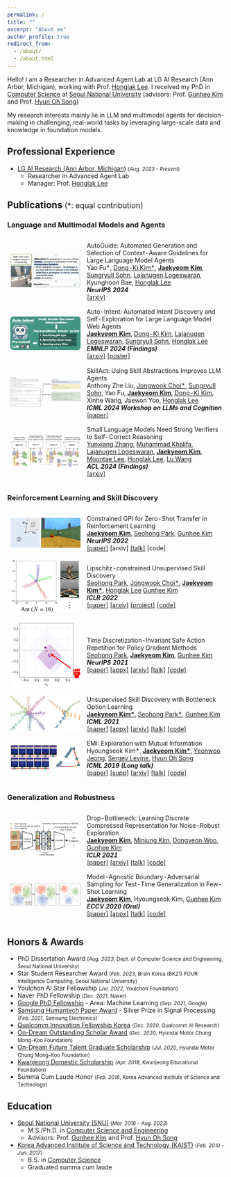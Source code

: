 ```yaml
---
permalink: /
title: ""
excerpt: "About me"
author_profile: true
redirect_from: 
  - /about/
  - /about.html
---
```


Hello! I am a Researcher in Advanced Agent Lab at LG AI Research (Ann Arbor, Michigan), working with Prof. [Honglak Lee](https://scholar.google.com/citations?user=fmSHtE8AAAAJ&hl=en).
I received my PhD in [Computer Science](https://cse.snu.ac.kr/en) at [Seoul National University](http://en.snu.ac.kr/) (advisors: Prof. [Gunhee Kim](https://vision.snu.ac.kr/gunhee/) and Prof. [Hyun Oh Song](http://mllab.snu.ac.kr/hyunoh/))

My research interests mainly lie in LLM and multimodal agents for decision-making in challenging, real-world tasks by leveraging large-scale data and knowledge in foundation models.

## Professional Experience

* [LG AI Research (Ann Arbor, Michigan)](https://lgresearch.ai/) <small>(*Aug. 2023 - Present*)</small>
  * Researcher in Advanced Agent Lab
  * Manager: Prof. [Honglak Lee](https://scholar.google.com/citations?user=fmSHtE8AAAAJ&hl=en)

## Publications <small style="font-weight: normal;">(*: equal contribution)</small>

### Language and Multimodal Models and Agents

<table class="no-border publication-list" style="border-spacing: 0 0.8em; border-collapse: separate;">
  <tbody>
    <tr>
      <td width="35%">
        <img class="pub-thumbnail" src="/images/publications/autoguide_thumbnail.jpg" />
      </td>
      <td width="65%">
        <span class="inner-title">AutoGuide: Automated Generation and Selection of Context-Aware Guidelines for Large Language Model Agents</span>
        <br/>
        Yao Fu*,
        <a class="link-author" href="https://dkkim93.github.io/">Dong-Ki Kim*</a>,
        <a class="link-author" href="/"><strong>Jaekyeom Kim</strong></a>,
        <a class="link-author" href="https://sites.google.com/view/sungryull">Sungryull Sohn</a>,
        <a class="link-author" href="https://lajanugen.github.io/">Lajanugen Logeswaran</a>,
        Kyunghoon Bae,
        <a class="link-author" href="https://scholar.google.com/citations?user=fmSHtE8AAAAJ&hl=en">Honglak Lee</a>
        <br/>
        <i><strong>NeurIPS 2024</strong></i>
        <br/>
        <a href="https://arxiv.org/abs/2403.08978">[arxiv]</a>
        <br/>
      </td>
    </tr>
    <tr>
      <td width="35%">
        <img class="pub-thumbnail" src="/images/publications/auto-intent_thumbnail.jpg" />
      </td>
      <td width="65%">
        <span class="inner-title">Auto-Intent: Automated Intent Discovery and Self-Exploration for Large Language Model Web Agents</span>
        <br/>
        <a class="link-author" href="/"><strong>Jaekyeom Kim</strong></a>,
        <a class="link-author" href="https://dkkim93.github.io/">Dong-Ki Kim</a>,
        <a class="link-author" href="https://lajanugen.github.io/">Lajanugen Logeswaran</a>,
        <a class="link-author" href="https://sites.google.com/view/sungryull">Sungryull Sohn</a>,
        <a class="link-author" href="https://scholar.google.com/citations?user=fmSHtE8AAAAJ&hl=en">Honglak Lee</a>
        <br/>
        <i><strong>EMNLP 2024 (Findings)</strong></i>
        <br/>
        <a href="https://arxiv.org/abs/2410.22552">[arxiv]</a>
        <a href="/projects/auto-intent-poster.pdf">[poster]</a>
        <br/>
      </td>
    </tr>
    <tr>
      <td width="35%">
        <img class="pub-thumbnail" src="/images/publications/skillact_thumbnail.jpg" />
      </td>
      <td width="65%">
        <span class="inner-title">SkillAct: Using Skill Abstractions Improves LLM Agents</span>
        <br/>
        Anthony Zhe Liu,
        <a class="link-author" href="https://wook.kr/">Jongwook Choi*</a>,
        <a class="link-author" href="https://sites.google.com/view/sungryull">Sungryull Sohn</a>,
        Yao Fu,
        <a class="link-author" href="/"><strong>Jaekyeom Kim</strong></a>,
        <a class="link-author" href="https://dkkim93.github.io/">Dong-Ki Kim</a>,
        Xinhe Wang,
        Jaewon Yoo,
        <a class="link-author" href="https://scholar.google.com/citations?user=fmSHtE8AAAAJ&hl=en">Honglak Lee</a>
        <br/>
        <i><strong>ICML 2024 Workshop on LLMs and Cognition</strong></i>
        <br/>
        <a href="https://openreview.net/pdf?id=6LG3cIRrF4">[paper]</a>
        <br/>
      </td>
    </tr>
    <tr>
      <td width="35%">
        <img class="pub-thumbnail" src="/images/publications/score_thumbnail.jpg" />
      </td>
      <td width="65%">
        <span class="inner-title">Small Language Models Need Strong Verifiers to Self-Correct Reasoning</span>
        <br/>
        <a class="link-author" href="https://yunx-z.github.io/">Yunxiang Zhang</a>,
        <a class="link-author" href="https://mukhal.github.io/">Muhammad Khalifa</a>,
        <a class="link-author" href="https://lajanugen.github.io/">Lajanugen Logeswaran</a>,
        <a class="link-author" href="/"><strong>Jaekyeom Kim</strong></a>,
        <a class="link-author" href="https://moontae.people.uic.edu/">Moontae Lee</a>,
        <a class="link-author" href="https://scholar.google.com/citations?user=fmSHtE8AAAAJ&hl=en">Honglak Lee</a>,
        <a class="link-author" href="https://web.eecs.umich.edu/~wangluxy/">Lu Wang</a>
        <br/>
        <i><strong>ACL 2024 (Findings)</strong></i>
        <br/>
        <a href="https://arxiv.org/abs/2404.17140">[arxiv]</a>
        <br/>
      </td>
    </tr>
  </tbody>
</table>

### Reinforcement Learning and Skill Discovery

<table class="no-border publication-list" style="border-spacing: 0 0.8em; border-collapse: separate;">
  <tbody>
    <tr>
      <td width="35%">
        <img class="pub-thumbnail" src="/images/publications/cgpi_thumbnail.jpg" />
      </td>
      <td width="65%">
        <span class="inner-title">Constrained GPI for Zero-Shot Transfer in Reinforcement Learning</span>
        <br/>
        <a class="link-author" href="/"><strong>Jaekyeom Kim</strong></a>,
        <a class="link-author" href="https://seohong.me/">Seohong Park</a>,
        <a class="link-author" href="https://vision.snu.ac.kr/gunhee/">Gunhee Kim</a>
        <br/>
        <i><strong>NeurIPS 2022</strong></i>
        <br/>
        <a href="https://openreview.net/forum?id=sWNT5lT7l9G">[paper]</a>
        [arxiv]
        <a href="https://neurips.cc/virtual/2022/poster/53209">[talk]</a>
        [code]
        <br/>
      </td>
    </tr>
    <tr>
      <td width="35%">
        <img class="pub-thumbnail" src="/images/publications/lsd_thumbnail.png" />
      </td>
      <td width="65%">
        <span class="inner-title">Lipschitz-constrained Unsupervised Skill Discovery</span>
        <br/>
        <a class="link-author" href="https://seohong.me/">Seohong Park</a>,
        <a class="link-author" href="https://wook.kr/">Jongwook Choi*</a>,
        <a class="link-author" href="/"><strong>Jaekyeom Kim*</strong></a>,
        <a class="link-author" href="https://scholar.google.com/citations?user=fmSHtE8AAAAJ&hl=en">Honglak Lee</a>
        <a class="link-author" href="https://vision.snu.ac.kr/gunhee/">Gunhee Kim</a>
        <br/>
        <i><strong>ICLR 2022</strong></i>
        <br/>
        <a href="https://openreview.net/forum?id=BGvt0ghNgA">[paper]</a>
        <a href="https://arxiv.org/abs/2202.00914">[arxiv]</a>
        <a href="https://seohong.me/projects/lsd/">[project]</a>
        <a href="https://vision.snu.ac.kr/projects/lsd">[code]</a>
        <br/>
      </td>
    </tr>
    <tr>
      <td width="35%">
        <img class="pub-thumbnail" src="/images/publications/sar_thumbnail.png" />
      </td>
      <td width="65%">
        <span class="inner-title">Time Discretization-Invariant Safe Action Repetition for Policy Gradient Methods</span>
        <br/>
        <a class="link-author" href="https://seohong.me/">Seohong Park</a>,
        <a class="link-author" href="/"><strong>Jaekyeom Kim</strong></a>,
        <a class="link-author" href="https://vision.snu.ac.kr/gunhee/">Gunhee Kim</a>
        <br/>
        <i><strong>NeurIPS 2021</strong></i>
        <br/>
        <a href="https://papers.nips.cc/paper/2021/file/024677efb8e4aee2eaeef17b54695bbe-Paper.pdf">[paper]</a>
        <a href="https://papers.nips.cc/paper/2021/file/024677efb8e4aee2eaeef17b54695bbe-Supplemental.pdf">[appx]</a>
        <a href="https://arxiv.org/abs/2111.03941">[arxiv]</a>
        <a href="https://neurips.cc/virtual/2021/poster/27532">[talk]</a>
        <a href="/projects/sar/">[code]</a>
        <br/>
      </td>
    </tr>
    <tr>
      <td width="35%">
        <img class="pub-thumbnail" src="/images/publications/ibol_thumbnail.jpg" />
      </td>
      <td width="65%">
        <span class="inner-title">Unsupervised Skill Discovery with Bottleneck Option Learning</span>
        <br/>
        <a class="link-author" href="/"><strong>Jaekyeom Kim*</strong></a>,
        <a class="link-author" href="https://seohong.me/">Seohong Park*</a>,
        <a class="link-author" href="https://vision.snu.ac.kr/gunhee/">Gunhee Kim</a>
        <br/>
        <i><strong>ICML 2021</strong></i>
        <br/>
        <a href="http://proceedings.mlr.press/v139/kim21j/kim21j.pdf">[paper]</a>
        <a href="http://proceedings.mlr.press/v139/kim21j/kim21j-supp.pdf">[appx]</a>
        <a href="https://arxiv.org/abs/2106.14305">[arxiv]</a>
        <a href="https://icml.cc/virtual/2021/spotlight/8532">[talk]</a>
        <a href="/projects/ibol/">[code]</a>
        <br/>
      </td>
    </tr>
    <tr>
      <td width="35%">
        <img class="pub-thumbnail" src="/images/publications/emi_thumbnail.jpg" />
      </td>
      <td width="65%">
        <span class="inner-title">EMI: Exploration with Mutual Information</span>
        <br/>
        Hyoungseok Kim*,
        <a class="link-author" href="/"><strong>Jaekyeom Kim*</strong></a>,
        <a class="link-author" href="https://maestrojeong.github.io/">Yeonwoo Jeong</a>,
        <a class="link-author" href="http://people.eecs.berkeley.edu/~svlevine/">Sergey Levine</a>,
        <a class="link-author" href="http://mllab.snu.ac.kr/hyunoh/">Hyun Oh Song</a>
        <br/>
        <i><strong>ICML 2019 (Long talk)</strong></i>
        <br/>
        <a href="http://proceedings.mlr.press/v97/kim19a/kim19a.pdf">[paper]</a>
        <a href="http://proceedings.mlr.press/v97/kim19a/kim19a-supp.pdf">[supp]</a>
        <a href="https://arxiv.org/abs/1810.01176">[arxiv]</a>
        <a href="https://www.videoken.com/embed/v-W4JSWUX28?tocitem=61">[talk]</a>
        <a href="/projects/emi/">[code]</a>
      </td>
    </tr>
  </tbody>
</table>

### Generalization and Robustness

<table class="no-border publication-list" style="border-spacing: 0 0.8em; border-collapse: separate;">
  <tbody>
    <tr>
      <td width="35%">
        <img class="pub-thumbnail" src="/images/publications/db_thumbnail.jpg" />
      </td>
      <td width="65%">
        <span class="inner-title">Drop-Bottleneck: Learning Discrete Compressed Representation for Noise-Robust Exploration</span>
        <br/>
        <a class="link-author" href="/"><strong>Jaekyeom Kim</strong></a>,
        <a class="link-author" href="https://minnjung.github.io/">Minjung Kim</a>,
        <a class="link-author" href="https://woody0325.github.io/">Dongyeon Woo</a>,
        <a class="link-author" href="https://vision.snu.ac.kr/gunhee/">Gunhee Kim</a>
        <br/>
        <i><strong>ICLR 2021</strong></i>
        <br/>
        <a href="https://openreview.net/forum?id=1rxHOBjeDUW">[paper]</a>
        <a href="https://arxiv.org/abs/2103.12300">[arxiv]</a>
        <a href="https://iclr.cc/virtual/2021/poster/3127">[talk]</a>
        <a href="/projects/db/">[code]</a>
        <br/>
      </td>
    </tr>
    <tr>
      <td width="35%">
        <img class="pub-thumbnail" src="/images/publications/mabas_thumbnail.jpg" />
      </td>
      <td width="65%">
        <span class="inner-title">Model-Agnostic Boundary-Adversarial Sampling for Test-Time Generalization in Few-Shot Learning</span>
        <br/>
        <a class="link-author" href="/"><strong>Jaekyeom Kim</strong></a>,
        Hyoungseok Kim,
        <a class="link-author" href="https://vision.snu.ac.kr/gunhee/">Gunhee Kim</a>
        <br/>
        <i><strong>ECCV 2020 (Oral)</strong></i>
        <br/>
        <a href="https://www.ecva.net/papers/eccv_2020/papers_ECCV/papers/123460579.pdf">[paper]</a>
        <a href="https://drive.google.com/uc?id=1LhdzmuHBxOOoxrJYf9nR4pVOTOhyX_K4">[appx]</a>
        <a href="https://www.youtube.com/watch?v=XueZpAMsaOU">[talk]</a>
        <a href="/projects/mabas/">[code]</a>
        <br/>
      </td>
    </tr>
  </tbody>
</table>

## Honors & Awards

* PhD Dissertation Award <small>(*Aug. 2023*, Dept. of Computer Science and Engineering, Seoul National University)</small>
* Star Student Researcher Award <small>(*Feb. 2023*, Brain Korea (BK21) FOUR Intelligence Computing, Seoul National University)</small>
* Youlchon AI Star Fellowship <small>(*Jul. 2022*, Youlchon Foundation)</small>
* Naver PhD Fellowship <small>(*Dec. 2021*, Naver)</small>
* [Google PhD Fellowship](https://research.google/outreach/phd-fellowship/recipients/) - Area: Machine Learning <small>(*Sep. 2021*, Google)</small>
* [Samsung Humantech Paper Award](https://humantech.samsung.com/saitext/index.jsp) - Silver Prize in Signal Processing <small>(*Feb. 2021*, Samsung Electronics)</small>
* [Qualcomm Innovation Fellowship Korea](https://www.qualcomm.com/research/university-relations/innovation-fellowship/winners) <small>(*Dec. 2020*, Qualcomm AI Research)</small>
* [On-Dream Outstanding Scholar Award](https://www.cmkfoundation-scholarship.org/) <small>(*Dec. 2020*, Hyundai Motor Chung Mong-Koo Foundation)</small>
* [On-Dream Future Talent Graduate Scholarship](https://www.cmkfoundation-scholarship.org/) <small>(*Jul. 2020*, Hyundai Motor Chung Mong-Koo Foundation)</small>
* [Kwanjeong Domestic Scholarship](http://www.ikef.or.kr/) <small>(*Apr. 2018*, Kwanjeong Educational Foundation)</small>
* Summa Cum Laude Honor <small>(*Feb. 2018*, Korea Advanced Institute of Science and Technology)</small>

## Education

* [Seoul National University (SNU)](http://en.snu.ac.kr/) <small>(*Mar. 2018 - Aug. 2023*)</small>
  * M.S./Ph.D. in [Computer Science and Engineering](https://cse.snu.ac.kr/en)
  * Advisors: Prof. [Gunhee Kim](https://vision.snu.ac.kr/gunhee/) and Prof. [Hyun Oh Song](http://mllab.snu.ac.kr/hyunoh/)
* [Korea Advanced Institute of Science and Technology (KAIST)](https://www.kaist.ac.kr/en/) <small>(*Feb. 2010 - Jun. 2017*)</small>
  * B.S. in [Computer Science](https://cs.kaist.ac.kr/)
  * Graduated summa cum laude


